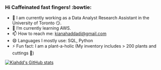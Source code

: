 ### Hi Caffeinated fast fingers! :bowtie:

- 🔭 I am currently working as a Data Analyst Research Assistant in the University of Toronto :smirk:.
- 🌱 I’m currently learning AWS.
- 📫 How to reach me: kianahaddadi@gmail.com
- 😄 Languages I mostly use: SQL, Python
- ⚡ Fun fact: I am a plant-a-holic (My inventory includes > 200 plants and cuttings :leaves:)

[![Kiahdd's GitHub stats](https://github-readme-stats.vercel.app/api?username=kiahdd&hide=stars,prs,issues)](https://github.com/anuraghazra/github-readme-stats)

<!--
**kiahdd/kiahdd** is a ✨ _special_ ✨ repository because its `README.md` (this file) appears on your GitHub profile.

Here are some ideas to get you started:

- 🔭 I’m currently working on ...
- 🌱 I’m currently learning ...
- 👯 I’m looking to collaborate on ...
- 🤔 I’m looking for help with ...
- 💬 Ask me about ...
- 📫 How to reach me: ...
- 😄 Pronouns: ...
- ⚡ Fun fact: ...
-->
